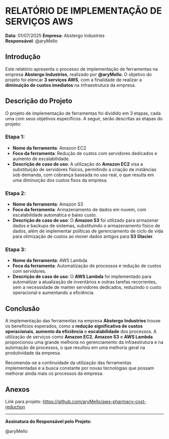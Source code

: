 # RELATÓRIO DE IMPLEMENTAÇÃO DE SERVIÇOS AWS

**Data**: 01/07/2025
**Empresa**: Abstergo Industries  
**Responsável**: @aryMello

## Introdução

Este relatório apresenta o processo de implementação de ferramentas na empresa **Abstergo Industries**, realizado por **@aryMello**. O objetivo do projeto foi elencar **3 serviços AWS**, com a finalidade de realizar a **diminuição de custos imediatos** na infraestrutura da empresa.

## Descrição do Projeto

O projeto de implementação de ferramentas foi dividido em 3 etapas, cada uma com seus objetivos específicos. A seguir, serão descritas as etapas do projeto:

### Etapa 1:  
- **Nome da ferramenta**: Amazon EC2  
- **Foco da ferramenta**: Redução de custos com servidores dedicados e aumento de escalabilidade.  
- **Descrição de caso de uso**: A utilização do **Amazon EC2** visa a substituição de servidores físicos, permitindo a criação de instâncias sob demanda, com cobrança baseada no uso real, o que resulta em uma diminuição dos custos fixos da empresa.

### Etapa 2:  
- **Nome da ferramenta**: Amazon S3  
- **Foco da ferramenta**: Armazenamento de dados em nuvem, com escalabilidade automática e baixo custo.  
- **Descrição de caso de uso**: O **Amazon S3** foi utilizado para armazenar dados e backups de sistemas, substituindo o armazenamento físico de dados, além de implementar políticas de gerenciamento de ciclo de vida para otimização de custos ao mover dados antigos para **S3 Glacier**.

### Etapa 3:  
- **Nome da ferramenta**: AWS Lambda  
- **Foco da ferramenta**: Automatização de processos e redução de custos com servidores.  
- **Descrição de caso de uso**: O **AWS Lambda** foi implementado para automatizar a atualização de inventários e outras tarefas recorrentes, sem a necessidade de manter servidores dedicados, reduzindo o custo operacional e aumentando a eficiência.

## Conclusão

A implementação das ferramentas na empresa **Abstergo Industries** trouxe os benefícios esperados, como a **redução significativa de custos operacionais**, **aumento da eficiência** e **escalabilidade** dos processos. A utilização de serviços como **Amazon EC2**, **Amazon S3** e **AWS Lambda** proporcionou uma grande melhoria no gerenciamento da infraestrutura e na automação de processos, o que resultou em uma melhoria geral na produtividade da empresa.

Recomenda-se a continuidade da utilização das ferramentas implementadas e a busca constante por novas tecnologias que possam melhorar ainda mais os processos da empresa.

## Anexos

Link para projeto: https://github.com/aryMello/aws-pharmacy-cost-reduction

---

**Assinatura do Responsável pelo Projeto**:

@aryMello
